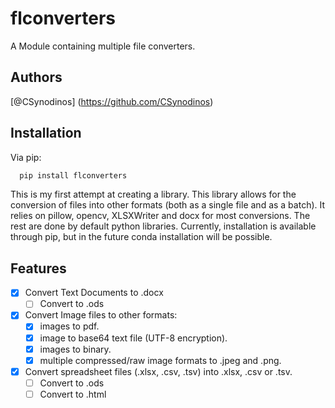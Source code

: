 # flconverters
A Module containing multiple file converters.

## Authors
[@CSynodinos] (https://github.com/CSynodinos)

## Installation

Via pip:

```bash
  pip install flconverters
```

This is my first attempt at creating a library. This library allows for the conversion of files into other formats (both as a single file and as a batch).
It relies on pillow, opencv, XLSXWriter and docx for most conversions. The rest are done by default python libraries. Currently, installation is available through pip, but in the future conda installation will be possible.

## Features

- [x] Convert Text Documents to .docx
    - [ ] Convert to .ods

- [x] Convert Image files to other formats:
    - [x] images to pdf.
    - [x] image to base64 text file (UTF-8 encryption).
    - [x] images to binary.
    - [x] multiple compressed/raw image formats to .jpeg and .png.

- [x] Convert spreadsheet files (.xlsx, .csv, .tsv) into .xlsx, .csv or .tsv.
	- [ ] Convert to .ods
    - [ ] Convert to .html